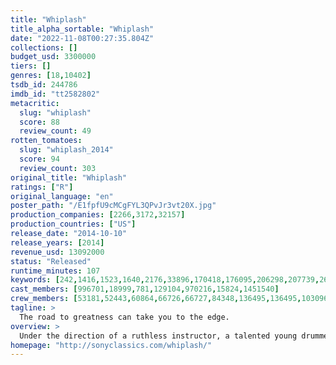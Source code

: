 ```yaml
---
title: "Whiplash"
title_alpha_sortable: "Whiplash"
date: "2022-11-08T00:27:35.804Z"
collections: []
budget_usd: 3300000
tiers: []
genres: [18,10402]
tsdb_id: 244786
imdb_id: "tt2582802"
metacritic:
  slug: "whiplash"
  score: 88
  review_count: 49
rotten_tomatoes:
  slug: "whiplash_2014"
  score: 94
  review_count: 303
original_title: "Whiplash"
ratings: ["R"]
original_language: "en"
poster_path: "/E1fpfU9cMCgFYL3QPvJr3vt20X.jpg"
production_companies: [2266,3172,32157]
production_countries: ["US"]
release_date: "2014-10-10"
release_years: [2014]
revenue_usd: 13092000
status: "Released"
runtime_minutes: 107
keywords: [242,1416,1523,1640,2176,33896,170418,176095,206298,207739,268132]
cast_members: [996701,18999,781,129104,970216,15824,1451540]
crew_members: [53181,52443,60864,66726,66727,84348,136495,136495,1030966,1156888,1287961,1319040]
tagline: >
  The road to greatness can take you to the edge.
overview: >
  Under the direction of a ruthless instructor, a talented young drummer begins to pursue perfection at any cost, even his humanity.
homepage: "http://sonyclassics.com/whiplash/"
---
```

